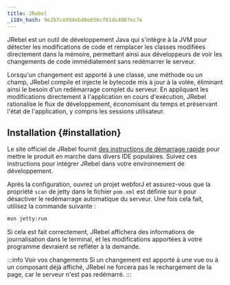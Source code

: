```yaml
---
title: JRebel
_i18n_hash: 9e2b7ce994eb40e656cf61dc4967ec7e
---
```

JRebel est un outil de développement Java qui s'intègre à la JVM pour détecter les modifications de code et remplacer les classes modifiées directement dans la mémoire, permettant ainsi aux développeurs de voir les changements de code immédiatement sans redémarrer le serveur.

Lorsqu'un changement est apporté à une classe, une méthode ou un champ, JRebel compile et injecte le bytecode mis à jour à la volée, éliminant ainsi le besoin d'un redémarrage complet du serveur. En appliquant les modifications directement à l'application en cours d'exécution, JRebel rationalise le flux de développement, économisant du temps et préservant l'état de l'application, y compris les sessions utilisateur.

## Installation {#installation}

Le site officiel de JRebel fournit [des instructions de démarrage rapide](https://www.jrebel.com/products/jrebel/learn) pour mettre le produit en marche dans divers IDE populaires. Suivez ces instructions pour intégrer JRebel dans votre environnement de développement.

Après la configuration, ouvrez un projet webforJ et assurez-vous que la propriété `scan` de jetty dans le fichier `pom.xml` est définie sur `0` pour désactiver le redémarrage automatique du serveur. Une fois cela fait, utilisez la commande suivante :

```bash
mvn jetty:run
```

Si cela est fait correctement, JRebel affichera des informations de journalisation dans le terminal, et les modifications apportées à votre programme devraient se refléter à la demande.

:::info Voir vos changements
Si un changement est apporté à une vue ou à un composant déjà affiché, JRebel ne forcera pas le rechargement de la page, car le serveur n'est pas redémarré.
:::
